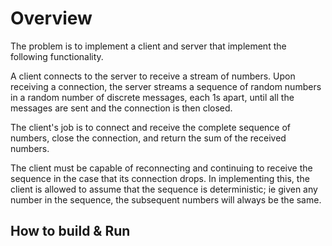 # Overview

The problem is to implement a client and server that implement the following functionality.

A client connects to the server to receive a stream of numbers. Upon receiving a connection, the server streams a sequence of random numbers in a random number of discrete messages, each 1s apart, until all the messages are sent and the connection is then closed.

The client's job is to connect and receive the complete sequence of numbers, close the connection, and return the sum of the received numbers. 

The client must be capable of reconnecting and continuing to receive the sequence in the case that its connection drops. In implementing this, the client is allowed to assume that the sequence is deterministic; ie given any number in the sequence, the subsequent numbers will always be the same.

## How to build & Run 
